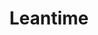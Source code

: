 ---
draft: false
title: Leantime
content:
  id: leantime
  name: Leantime
  logo: /images/applications/project-management/leantime/logo.png
  website: https://leantime.io/
  iframe_website: /website-iframe/applications/project-management/leantime
  dashboardImage: /images/applications/project-management/leantime/screenshot-1.png
  short_description: Leantime is a strategic project management system for non-project managers.
  description: Leantime is a strategic project management system for non-project managers. It's an alternative to ClickUp, Monday, or Asana. As simple as Trello but as feature-rich as Jira.
  features:
    - title: Task Management
      description: kanban boards, Gantt, table, list, and calendar views, Unlimited subtasks and dependencies, Milestone management, Sprint Management, Time tracking & timesheets.
    - title: Project Planning
      description: Project Dashboards, reports & status updates, Goal & metrics tracking, Lean and Business Model Canvas, SWOT Analysis canvas, Risk Analysis, ... and more.
    - title: Information/Knowledge Management
      description: Wikis / Docs, Idea Boards, Retrospectives, File Storage via S3 or local filesystem, Screen & webcam recording, Comments/discussions on everything.
    - title: Administration
      description: Easy installation, Multiple user roles and per project permissions, Two-factor authentication, LDAP, OIDC integration, Integration with Mattermost, slack, discord, and Zulip (more coming soon)
  screenshots:
    - /images/applications/project-management/leantime/screenshot-1.png
    - /images/applications/project-management/leantime/screenshot-2.webp
---
